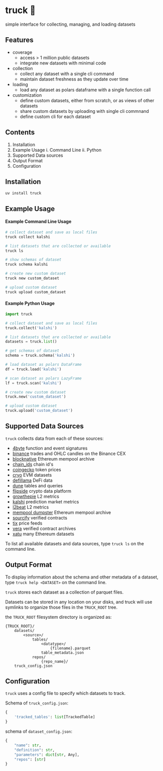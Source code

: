 # truck 🚛

simple interface for collecting, managing, and loading datasets

## Features
- coverage
    - access > 1 million public datasets
    - integrate new datasets with minimal code
- collection
    - collect any dataset with a single cli command
    - maintain dataset freshness as they update over time
- loading
    - load any dataset as polars dataframe with a single function call
- customization
    - define custom datasets, either from scratch, or as views of other datasets
    - share custom datasets by uploading with single cli commnand
    - define custom cli for each dataset


## Contents
1. Installation
2. Example Usage
    i. Command Line
    ii. Python
3. Supported Data sources
4. Output Format
5. Configuration


## Installation
`uv install truck`


## Example Usage

#### Example Command Line Usage

```bash
# collect dataset and save as local files
truck collect kalshi

# list datasets that are collected or available
truck ls

# show schemas of dataset
truck schema kalshi

# create new custom dataset
truck new custom_dataset

# upload custom dataset
truck upload custom_dataset
```

#### Example Python Usage

```python
import truck

# collect dataset and save as local files
truck.collect('kalshi')

# list datasets that are collected or available
datasets = truck.list()

# get schemas of dataset
schema = truck.schema('kalshi')

# load dataset as polars DataFrame
df = truck.load('kalshi')

# scan dataset as polars LazyFrame
lf = truck.scan('kalshi')

# create new custom dataset
truck.new('custom_dataset')

# upload custom dataset
truck.upload('custom_dataset')
```


## Supported Data Sources

`truck` collects data from each of these sources:

- [4byte](https://www.4byte.directory) function and event signatures
- [binance](https://data.binance.vision) trades and OHLC candles on the Binance CEX
- [blocknative](https://docs.blocknative.com/data-archive/mempool-archive) Ethereum mempool archive
- [chain_ids](https://github.com/ethereum-lists/chains) chain id's
- [coingecko](https://www.coingecko.com/) token prices
- [cryo](https://github.com/paradigmxyz/cryo) EVM datasets
- [defillama](https://defillama.com) DeFi data
- [dune](https://dune.com) tables and queries
- [flipside](https://flipsidecrypto.xyz) crypto data platform
- [growthepie](https://www.growthepie.xyz) L2 metrics
- [kalshi](https://kalshi.com) prediction market metrics
- [l2beat](https://l2beat.com) L2 metrics
- [mempool dumpster](https://mempool-dumpster.flashbots.net) Ethereum mempool archive
- [sourcify](https://sourcify.dev) verified contracts
- [tix](https://github.com/paradigmxyz/tix) price feeds
- [vera](https://verifieralliance.org) verified contract archives
- [xatu](https://github.com/ethpandaops/xatu-data) many Ethereum datasets

To list all available datasets and data sources, type `truck ls` on the command line.


## Output Format

To display information about the schema and other metadata of a dataset, type `truck help <DATASET>` on the command line.

`truck` stores each dataset as a collection of parquet files.

Datasets can be stored in any location on your disks, and truck will use symlinks to organize those files in the `TRUCK_ROOT` tree.

the `TRUCK_ROOT` filesystem directory is organized as:

```
{TRUCK_ROOT}/
    datasets/
        <source>/
            tables/
                <datatype>/
                    {filename}.parquet
                table_metadata.json
            repos/
                {repo_name}/
    truck_config.json
```

## Configuration

`truck` uses a config file to specify which datasets to track.

Schema of `truck_config.json`:

```python
{
    'tracked_tables': list[TrackedTable]
}
```

schema of `dataset_config.json`:

```python
{
    "name": str,
    "definition": str,
    "parameters": dict[str, Any],
    "repos": [str]
}
```
